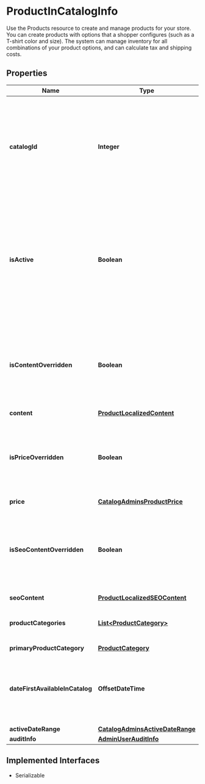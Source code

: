 

# ProductInCatalogInfo

Use the Products resource to create and manage products for your store.  You can create products with options that a shopper configures  (such as a T-shirt color and size). The system can manage inventory for all  combinations of your product options, and can calculate tax and shipping costs.

## Properties

| Name | Type | Description | Notes |
|------------ | ------------- | ------------- | -------------|
|**catalogId** | **Integer** | The CatalogId of the catalog that the product is associated with (The catalog must a valid catalog within the MasterCatalog that the product belongs to) |  [optional] |
|**isActive** | **Boolean** | If true, the product is marked as available for sale in the catalog. Setting a product to IsActive &#x3D; false will prevent it from being shown on the customer facing storefront. |  [optional] |
|**isContentOverridden** | **Boolean** | If true, the content for this product is overridden in the catalog. If false, the MasterCatalog level content will be used for the product. |  [optional] |
|**content** | [**ProductLocalizedContent**](ProductLocalizedContent.md) |  |  [optional] |
|**isPriceOverridden** | **Boolean** | If true, the price for this product is overridden in the catalog. If false, the MasterCatalog level price will be used for the product. |  [optional] |
|**price** | [**CatalogAdminsProductPrice**](CatalogAdminsProductPrice.md) |  |  [optional] |
|**isSeoContentOverridden** | **Boolean** | If true, the SEO content for this product is overridden in the catalog. If false, the MasterCatalog level SEO content will be used for the product. |  [optional] |
|**seoContent** | [**ProductLocalizedSEOContent**](ProductLocalizedSEOContent.md) |  |  [optional] |
|**productCategories** | [**List&lt;ProductCategory&gt;**](ProductCategory.md) | Categories to which the product belongs for this catalog. |  [optional] |
|**primaryProductCategory** | [**ProductCategory**](ProductCategory.md) |  |  [optional] |
|**dateFirstAvailableInCatalog** | **OffsetDateTime** | Date this product was first Available for sale in the catalog. This is utilized in expressions that reference DaysInCatloag. |  [optional] |
|**activeDateRange** | [**CatalogAdminsActiveDateRange**](CatalogAdminsActiveDateRange.md) |  |  [optional] |
|**auditInfo** | [**AdminUserAuditInfo**](AdminUserAuditInfo.md) |  |  [optional] |


## Implemented Interfaces

* Serializable


